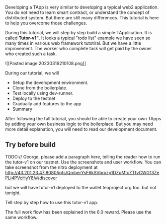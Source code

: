 Developing a TApp is very similar to developing a typical web2 application. You do not need to learn smart contract, or understand the concept of distributed system. But there are still many differences. This tutorial is here to help you overcome those challenges. 

During this tutorial, we will step by step build a simple TApplication. It is called **Tutor-v1"**. It looks a typical "todo list" example we have seen so many times in various web framework tutotiral. But we have a little improvement. The worker who complete  task will get paid by the owner who created such a task. 

![[Pasted image 20230319210108.png]]

During our tutorial, we will 
- Setup the development environment. 
- Clone from the boilerplate. 
- Test locally using dev-runner.
- Deploy to the testnet
- Gradually add features to the app
- Summary

After following the full tutorial, you should be able to create your own TApps by adding your own business logic to the boilerplace. But you may need more detail explanation, you will need to read our development document.

## Try before build

TODO://
George, please add a paragraph here, telling the reader how to run the tutor-v1 on our testnet. 
Use the screenshots and user workflow. You can take screenshot from the nitro deployment at http://43.201.23.47:8080/ipfs/QmberYsF6kSVbrxzp1DZuMtcZTfvCWG13ZePLi4PVcHyY8/#/discover

but we will have tutor-v1 deployed to the wallet.teaproject.org too. but not tonight.

Tell step by step how to use this tutor-v1 app. 

The full work flow has been explained in the 6.0 reward. Please use the same workflow. 



